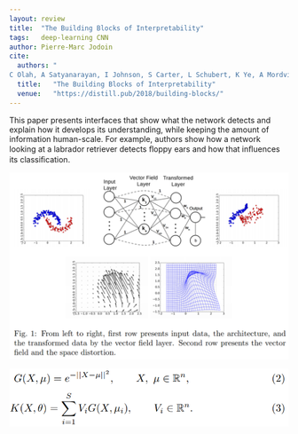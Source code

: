 ```yaml
---
layout: review
title:  "The Building Blocks of Interpretability"
tags:   deep-learning CNN
author: Pierre-Marc Jodoin
cite:
  authors: "
C Olah, A Satyanarayan, I Johnson, S Carter, L Schubert, K Ye, A Mordvintsev"
  title:   "The Building Blocks of Interpretability"
  venue:   "https://distill.pub/2018/building-blocks/"
---
```


 This paper presents interfaces that show what the network detects and explain how it develops its understanding, while keeping the amount of information human-scale. For example, authors show how a network looking at a labrador retriever detects ﬂoppy ears and how that inﬂuences its classiﬁcation.


![](/deep-learning/images/vectorfield/fig1.png)


![](/deep-learning/images/vectorfield/eq23.png)

